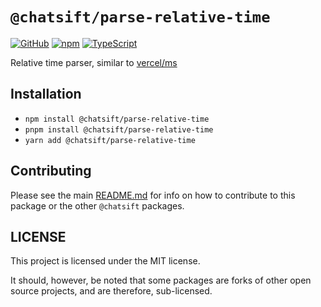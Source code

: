 # `@chatsift/parse-relative-time`

[![GitHub](https://img.shields.io/badge/License-GNU%20AGPLv3-yellow.svg)](https://github.com/chatsift/chatsift/blob/main/LICENSE)
[![npm](https://img.shields.io/npm/v/@chatsift/parse-relative-time?color=crimson&logo=npm)](https://www.npmjs.com/package/@chatsift/parse-relative-time)
[![TypeScript](https://github.com/chatsift/chatsift/actions/workflows/test.yml/badge.svg)](https://github.com/chatsift/chatsift/actions/workflows/test.yml)

Relative time parser, similar to [vercel/ms](https://github.com/vercel/ms)

## Installation

- `npm install @chatsift/parse-relative-time`
- `pnpm install @chatsift/parse-relative-time`
- `yarn add @chatsift/parse-relative-time`

## Contributing

Please see the main [README.md](https://github.com/chatsift/chatsift) for info on how to contribute to this package or the other `@chatsift` packages.

## LICENSE

This project is licensed under the MIT license.

It should, however, be noted that some packages are forks of other open source projects, and are therefore, sub-licensed.
